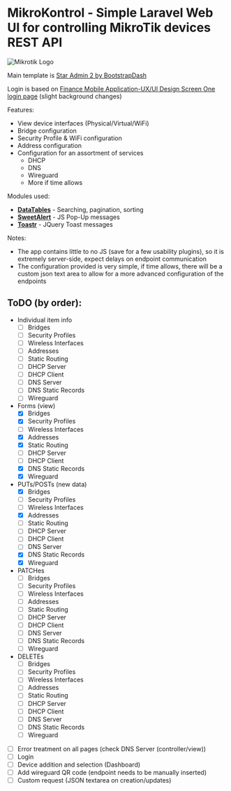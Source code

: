 # MikroKontrol - Simple Laravel Web UI for controlling MikroTik devices REST API


![Mikrotik Logo](https://logos-world.net/wp-content/uploads/2023/01/MikroTik-Logo.jpg)


Main template is [Star Admin 2 by BootstrapDash](https://demo.bootstrapdash.com/star-admin2-free/template/index.html) 

Login is based on [Finance Mobile Application-UX/UI Design Screen One login page](https://codepen.io/sowg/pen/qBXjXoE) (slight background changes)

Features:
- View device interfaces (Physical/Virtual/WiFi)
- Bridge configuration
- Security Profile & WiFi configuration
- Address configuration
- Configuration for an assortment of services
    - DHCP
    - DNS
    - Wireguard
    - More if time allows

Modules used:
- [**DataTables**](https://datatables.net/) - Searching, pagination, sorting
- [**SweetAlert**](https://sweetalert2.github.io/) - JS Pop-Up messages
- [**Toastr**](https://www.jqueryscript.net/other/Highly-Customizable-jQuery-Toast-Message-Plugin-Toastr.html) - JQuery Toast messages

Notes:
- The app contains little to no JS (save for a few usability plugins), so it is extremely server-side, expect delays on endpoint communication
- The configuration provided is very simple, if time allows, there will be a custom json text area to allow for a more advanced configuration of the endpoints


## ToDO (by order):

- Individual item info 
    - [ ] Bridges
    - [ ] Security Profiles
    - [ ] Wireless Interfaces
    - [ ] Addresses
    - [ ] Static Routing
    - [ ] DHCP Server
    - [ ] DHCP Client
    - [ ] DNS Server
    - [ ] DNS Static Records
    - [ ] Wireguard
- Forms (view)
    - [x] Bridges
    - [x] Security Profiles
    - [ ] Wireless Interfaces
    - [x] Addresses
    - [x] Static Routing
    - [ ] DHCP Server
    - [ ] DHCP Client
    - [x] DNS Static Records
    - [x] Wireguard
- PUTs/POSTs (new data)
    - [x] Bridges
    - [ ] Security Profiles
    - [ ] Wireless Interfaces
    - [x] Addresses
    - [ ] Static Routing
    - [ ] DHCP Server
    - [ ] DHCP Client
    - [ ] DNS Server
    - [x] DNS Static Records
    - [x] Wireguard
- PATCHes
    - [ ] Bridges
    - [ ] Security Profiles
    - [ ] Wireless Interfaces
    - [ ] Addresses
    - [ ] Static Routing
    - [ ] DHCP Server
    - [ ] DHCP Client
    - [ ] DNS Server
    - [ ] DNS Static Records
    - [ ] Wireguard
- DELETEs
    - [ ] Bridges
    - [ ] Security Profiles
    - [ ] Wireless Interfaces
    - [ ] Addresses
    - [ ] Static Routing
    - [ ] DHCP Server
    - [ ] DHCP Client
    - [ ] DNS Server
    - [ ] DNS Static Records
    - [ ] Wireguard
- [ ] Error treatment on all pages (check DNS Server (controller/view))
- [ ] Login
- [ ] Device addition and selection (Dashboard)
- [ ] Add wireguard QR code (endpoint needs to be manually inserted)
- [ ] Custom request (JSON textarea on creation/updates)